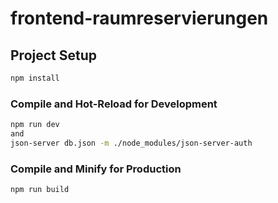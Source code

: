 # frontend-raumreservierungen




## Project Setup

```sh
npm install

```

### Compile and Hot-Reload for Development

```sh
npm run dev
and
json-server db.json -m ./node_modules/json-server-auth

```

### Compile and Minify for Production

```sh
npm run build
```


